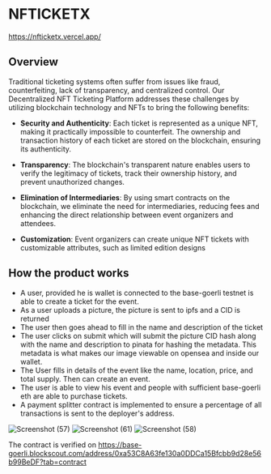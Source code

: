 # NFTICKETX
https://nfticketx.vercel.app/
## Overview


Traditional ticketing systems often suffer from issues like fraud, counterfeiting, lack of transparency, and centralized control. Our Decentralized NFT Ticketing Platform addresses these challenges by utilizing blockchain technology and NFTs to bring the following benefits:

- **Security and Authenticity**: Each ticket is represented as a unique NFT, making it practically impossible to counterfeit. The ownership and transaction history of each ticket are stored on the blockchain, ensuring its authenticity.

- **Transparency**: The blockchain's transparent nature enables users to verify the legitimacy of tickets, track their ownership history, and prevent unauthorized changes.

- **Elimination of Intermediaries**: By using smart contracts on the blockchain, we eliminate the need for intermediaries, reducing fees and enhancing the direct relationship between event organizers and attendees.

- **Customization**: Event organizers can create unique NFT tickets with customizable attributes, such as limited edition designs


## How the product works

* A user, provided he is wallet is connected to the base-goerli testnet is able to create a ticket for the event.
* As a user uploads a picture, the picture is sent to ipfs and a CID is returned
* The user then goes ahead to fill in the name and description of the ticket
* The user clicks on submit which will submit the picture CID hash along with the name and description to pinata for hashing the metadata. This metadata  is what makes our image viewable on opensea and inside our wallet.
* The User fills in details of the event like the name, location, price, and total supply. Then can create an event.
* The user is able to view his event and people with sufficient base-goerli eth are able to purchase tickets.
* A payment splitter contract is implemented to ensure a percentage of all transactions is sent to the deployer's address.

![Screenshot (57)](https://github.com/NFTTicket-AyaHackathon/NFTICKETX/assets/64756234/f8f20d65-a7d6-4b2f-8c29-fef87d408ca8)
![Screenshot (61)](https://github.com/NFTTicket-AyaHackathon/NFTICKETX/assets/64756234/da02f9a4-4c9c-4e0e-8b87-2c087f6d5335)
![Screenshot (58)](https://github.com/NFTTicket-AyaHackathon/NFTICKETX/assets/64756234/2fdc9d43-3164-4d3c-9200-ad0d45ee0ba0)

The contract is verified on https://base-goerli.blockscout.com/address/0xa53C8A63fe130a0DDCa15Bfcbb9d28e56b99BeDF?tab=contract

